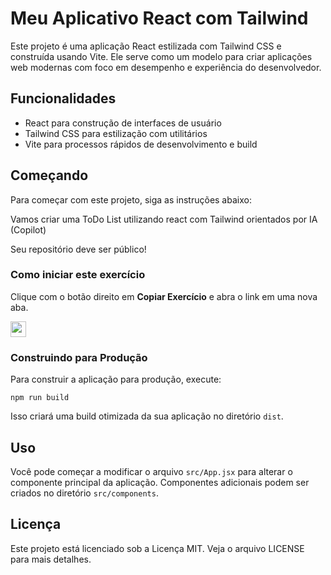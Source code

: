 # Meu Aplicativo React com Tailwind

Este projeto é uma aplicação React estilizada com Tailwind CSS e construída usando Vite. Ele serve como um modelo para criar aplicações web modernas com foco em desempenho e experiência do desenvolvedor.

## Funcionalidades

- React para construção de interfaces de usuário
- Tailwind CSS para estilização com utilitários
- Vite para processos rápidos de desenvolvimento e build

## Começando

Para começar com este projeto, siga as instruções abaixo:

Vamos criar uma ToDo List utilizando react com Tailwind orientados por IA (Copilot)

Seu repositório deve ser público!

### Como iniciar este exercício

Clique com o botão direito em **Copiar Exercício** e abra o link em uma nova aba.

   <a id="copy-exercise" target="_blank" href="https://github.com/jaisonschmidt/react-tailwind-todolist-model/fork">
      <img src="https://img.shields.io/badge/📠_Copiar_Exercício-008000" height="25pt"/>
   </a>

### Construindo para Produção

Para construir a aplicação para produção, execute:

```
npm run build
```

Isso criará uma build otimizada da sua aplicação no diretório `dist`.

## Uso

Você pode começar a modificar o arquivo `src/App.jsx` para alterar o componente principal da aplicação. Componentes adicionais podem ser criados no diretório `src/components`.

## Licença

Este projeto está licenciado sob a Licença MIT. Veja o arquivo LICENSE para mais detalhes.